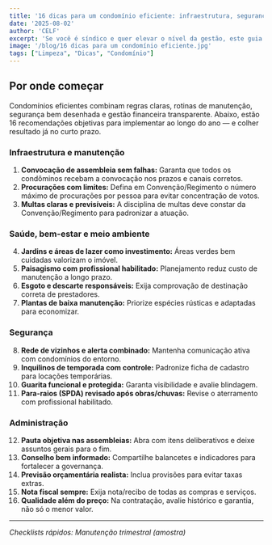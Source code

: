 ```yaml
---
title: '16 dicas para um condomínio eficiente: infraestrutura, segurança e administração'
date: '2025-08-02'
author: 'CELF'
excerpt: 'Se você é síndico e quer elevar o nível da gestão, este guia reúne 16 ações práticas — da infraestrutura à segurança e à administração — para reduzir riscos, aumentar a transparência e melhorar a qualidade de vida dos moradores.'
image: '/blog/16 dicas para um condomínio eficiente.jpg'
tags: ["Limpeza", "Dicas", "Condomínio"]
---
```


## Por onde começar

Condomínios eficientes combinam regras claras, rotinas de manutenção, segurança bem desenhada e gestão financeira transparente. Abaixo, estão 16 recomendações objetivas para implementar ao longo do ano — e colher resultado já no curto prazo.

### Infraestrutura e manutenção

1.  **Convocação de assembleia sem falhas:** Garanta que todos os condôminos recebam a convocação nos prazos e canais corretos.
2.  **Procurações com limites:** Defina em Convenção/Regimento o número máximo de procurações por pessoa para evitar concentração de votos.
3.  **Multas claras e previsíveis:** A disciplina de multas deve constar da Convenção/Regimento para padronizar a atuação.

### Saúde, bem-estar e meio ambiente

4.  **Jardins e áreas de lazer como investimento:** Áreas verdes bem cuidadas valorizam o imóvel.
5.  **Paisagismo com profissional habilitado:** Planejamento reduz custo de manutenção a longo prazo.
6.  **Esgoto e descarte responsáveis:** Exija comprovação de destinação correta de prestadores.
7.  **Plantas de baixa manutenção:** Priorize espécies rústicas e adaptadas para economizar.

### Segurança

8.  **Rede de vizinhos e alerta combinado:** Mantenha comunicação ativa com condomínios do entorno.
9.  **Inquilinos de temporada com controle:** Padronize ficha de cadastro para locações temporárias.
10. **Guarita funcional e protegida:** Garanta visibilidade e avalie blindagem.
11. **Para-raios (SPDA) revisado após obras/chuvas:** Revise o aterramento com profissional habilitado.

### Administração

12. **Pauta objetiva nas assembleias:** Abra com itens deliberativos e deixe assuntos gerais para o fim.
13. **Conselho bem informado:** Compartilhe balancetes e indicadores para fortalecer a governança.
14. **Previsão orçamentária realista:** Inclua provisões para evitar taxas extras.
15. **Nota fiscal sempre:** Exija nota/recibo de todas as compras e serviços.
16. **Qualidade além do preço:** Na contratação, avalie histórico e garantia, não só o menor valor.

---

*Checklists rápidos: Manutenção trimestral (amostra)*
